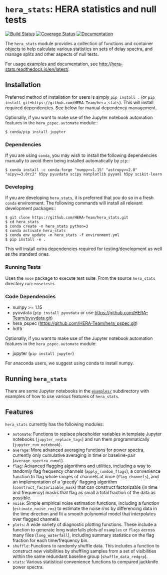 # ``hera_stats``: HERA statistics and null tests

[![Build Status](https://travis-ci.org/HERA-Team/hera_stats.svg?branch=master)](https://travis-ci.org/HERA-Team/hera_stats)
[![Coverage Status](https://coveralls.io/repos/github/HERA-Team/hera_stats/badge.svg?branch=master)](https://coveralls.io/github/HERA-Team/hera_stats?branch=master)
[![Documentation](https://readthedocs.org/projects/hera-stats/badge/?version=latest)](https://readthedocs.org/projects/hera-stats/badge/?version=latest)

The ``hera_stats`` module provides a collection of functions and container 
objects to help calculate various statistics on sets of delay spectra, and 
manage splits and other aspects of null tests.

For usage examples and documentation, see http://hera-stats.readthedocs.io/en/latest/.

## Installation
Preferred method of installation for users is simply `pip install .`
(or `pip install git+https://github.com/HERA-Team/hera_stats`). This will install 
required dependencies. See below for manual dependency management.
 
Optionally, if you want to make use of the Jupyter notebook automation features 
in the `hera_pspec.automate` module::

    $ conda/pip install jupyter
    
### Dependencies
If you are using `conda`, you may wish to install the following dependencies manually
to avoid them being installed automatically by `pip`::

    $ conda install -c conda-forge "numpy>=1.15" "astropy>=2.0" "aipy>=3.0rc2" h5py pyuvdata scipy matplotlib pyyaml h5py scikit-learn

### Developing
If you are developing `hera_stats`, it is preferred that you do so in a fresh `conda`
environment. The following commands will install all relevant development packages::

    $ git clone https://github.com/HERA-Team/hera_stats.git
    $ cd hera_stats
    $ conda create -n hera_stats python=3
    $ conda activate hera_stats
    $ conda env update -n hera_stats -f environment.yml
    $ pip install -e . 

This will install extra dependencies required for testing/development as well as the 
standard ones.

### Running Tests
Uses the `nose` package to execute test suite.
From the source `hera_stats` directory run: `nosetests`.

### Code Dependencies

* numpy >= 1.15
* pyuvdata (`pip install pyuvdata` or use https://github.com/HERA-Team/pyuvdata.git)
* hera_pspec (https://github.com/HERA-Team/hera_pspec.git)
* hdf5

Optionally, if you want to make use of the Jupyter notebook automation features 
in the `hera_pspec.automate` module:
* jupyter (`pip install jupyter`)

For anaconda users, we suggest using conda to install numpy.


## Running `hera_stats`

There are some Jupyter notebooks in the [`examples/`](examples/) subdirectory 
with examples of how to use various features of `hera_stats`.

## Features

`hera_stats` currently has the following modules:

* `automate`: Functions to replace placeholder variables in template Jupyter notebooks (`jupyter_replace_tags`) and run them programmatically (`jupyter_run_notebook`).
* `average`: More advanced averaging functions for power spectra, currently only cumulative averaging in time or baseline-pair (`average_spectra_cumul`).
* `flag`: Advanced flagging algorithms and utilities, including a way to randomly flag frequency channels (`apply_random_flags`), a convenience function to flag whole ranges of channels at once (`flag_channels`), and an implementation of a 'greedy' flagging algorithm (`construct_factorizable_mask`) that can construct factorizable (in time and frequency) masks that flag as small a total fraction of the data as possible.
* `noise`: Simple empirical noise estimation functions, including a function (`estimate_noise_rms`) to estimate the noise rms by differencing data in the time direction and fit a smooth polynomial model that interpolates over flagged channels.
* `plots`: A wide variety of diagnostic plotting functions. These include a function to generate long waterfalls plots of `nsamples` or `flags` across many files (`long_waterfall`), including summary statistics on the flag fraction for each time/frequency bin.
* `shuffle`: Functions to randomly shuffle data. This includes a function to construct new visibilities by shuffling samples from a set of visibilities within the same redundant baseline group (`shuffle_data_redgrp`).
* `stats`: Various statistical convenience functions to compared jackknife power spectra.
